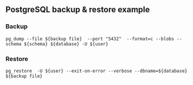 ## PostgreSQL backup & restore example

### Backup 
`pg_dump --file ${backup file}  --port "5432"  --format=c --blobs --schema ${schema} ${database} -U ${user}` 
### Restore
`pg_restore  -U ${user} --exit-on-error --verbose --dbname=${database} ${backup file}`
